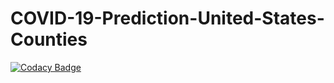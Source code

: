 # COVID-19-Prediction-United-States-Counties
[![Codacy Badge](https://api.codacy.com/project/badge/Grade/95ef5702888e415db01b3c3e91104ed3)](https://app.codacy.com/manual/elementzprojects/COVID-19-Prediction-United-States-Counties?utm_source=github.com&utm_medium=referral&utm_content=elementzprojects/COVID-19-Prediction-United-States-Counties&utm_campaign=Badge_Grade_Dashboard)